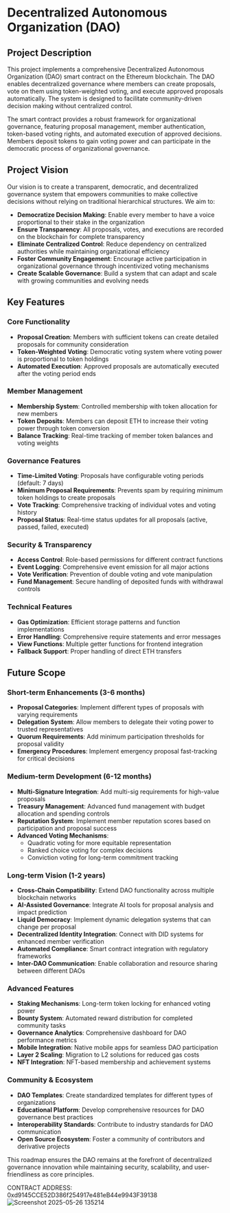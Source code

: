 # Decentralized Autonomous Organization (DAO)

## Project Description

This project implements a comprehensive Decentralized Autonomous Organization (DAO) smart contract on the Ethereum blockchain. The DAO enables decentralized governance where members can create proposals, vote on them using token-weighted voting, and execute approved proposals automatically. The system is designed to facilitate community-driven decision making without centralized control.

The smart contract provides a robust framework for organizational governance, featuring proposal management, member authentication, token-based voting rights, and automated execution of approved decisions. Members deposit tokens to gain voting power and can participate in the democratic process of organizational governance.

## Project Vision

Our vision is to create a transparent, democratic, and decentralized governance system that empowers communities to make collective decisions without relying on traditional hierarchical structures. We aim to:

- **Democratize Decision Making**: Enable every member to have a voice proportional to their stake in the organization
- **Ensure Transparency**: All proposals, votes, and executions are recorded on the blockchain for complete transparency
- **Eliminate Centralized Control**: Reduce dependency on centralized authorities while maintaining organizational efficiency
- **Foster Community Engagement**: Encourage active participation in organizational governance through incentivized voting mechanisms
- **Create Scalable Governance**: Build a system that can adapt and scale with growing communities and evolving needs

## Key Features

### Core Functionality
- **Proposal Creation**: Members with sufficient tokens can create detailed proposals for community consideration
- **Token-Weighted Voting**: Democratic voting system where voting power is proportional to token holdings
- **Automated Execution**: Approved proposals are automatically executed after the voting period ends

### Member Management
- **Membership System**: Controlled membership with token allocation for new members
- **Token Deposits**: Members can deposit ETH to increase their voting power through token conversion
- **Balance Tracking**: Real-time tracking of member token balances and voting weights

### Governance Features
- **Time-Limited Voting**: Proposals have configurable voting periods (default: 7 days)
- **Minimum Proposal Requirements**: Prevents spam by requiring minimum token holdings to create proposals
- **Vote Tracking**: Comprehensive tracking of individual votes and voting history
- **Proposal Status**: Real-time status updates for all proposals (active, passed, failed, executed)

### Security & Transparency
- **Access Control**: Role-based permissions for different contract functions
- **Event Logging**: Comprehensive event emission for all major actions
- **Vote Verification**: Prevention of double voting and vote manipulation
- **Fund Management**: Secure handling of deposited funds with withdrawal controls

### Technical Features
- **Gas Optimization**: Efficient storage patterns and function implementations
- **Error Handling**: Comprehensive require statements and error messages
- **View Functions**: Multiple getter functions for frontend integration
- **Fallback Support**: Proper handling of direct ETH transfers

## Future Scope

### Short-term Enhancements (3-6 months)
- **Proposal Categories**: Implement different types of proposals with varying requirements
- **Delegation System**: Allow members to delegate their voting power to trusted representatives
- **Quorum Requirements**: Add minimum participation thresholds for proposal validity
- **Emergency Procedures**: Implement emergency proposal fast-tracking for critical decisions

### Medium-term Development (6-12 months)
- **Multi-Signature Integration**: Add multi-sig requirements for high-value proposals
- **Treasury Management**: Advanced fund management with budget allocation and spending controls
- **Reputation System**: Implement member reputation scores based on participation and proposal success
- **Advanced Voting Mechanisms**: 
  - Quadratic voting for more equitable representation
  - Ranked choice voting for complex decisions
  - Conviction voting for long-term commitment tracking

### Long-term Vision (1-2 years)
- **Cross-Chain Compatibility**: Extend DAO functionality across multiple blockchain networks
- **AI-Assisted Governance**: Integrate AI tools for proposal analysis and impact prediction
- **Liquid Democracy**: Implement dynamic delegation systems that can change per proposal
- **Decentralized Identity Integration**: Connect with DID systems for enhanced member verification
- **Automated Compliance**: Smart contract integration with regulatory frameworks
- **Inter-DAO Communication**: Enable collaboration and resource sharing between different DAOs

### Advanced Features
- **Staking Mechanisms**: Long-term token locking for enhanced voting power
- **Bounty System**: Automated reward distribution for completed community tasks
- **Governance Analytics**: Comprehensive dashboard for DAO performance metrics
- **Mobile Integration**: Native mobile apps for seamless DAO participation
- **Layer 2 Scaling**: Migration to L2 solutions for reduced gas costs
- **NFT Integration**: NFT-based membership and achievement systems

### Community & Ecosystem
- **DAO Templates**: Create standardized templates for different types of organizations
- **Educational Platform**: Develop comprehensive resources for DAO governance best practices
- **Interoperability Standards**: Contribute to industry standards for DAO communication
- **Open Source Ecosystem**: Foster a community of contributors and derivative projects

This roadmap ensures the DAO remains at the forefront of decentralized governance innovation while maintaining security, scalability, and user-friendliness as core principles.

CONTRACT ADDRESS: 0xd9145CCE52D386f254917e481eB44e9943F39138![Screenshot 2025-05-26 135214](https://github.com/user-attachments/assets/4cb270e5-ed47-471a-8cc6-1617395f9a4a)
